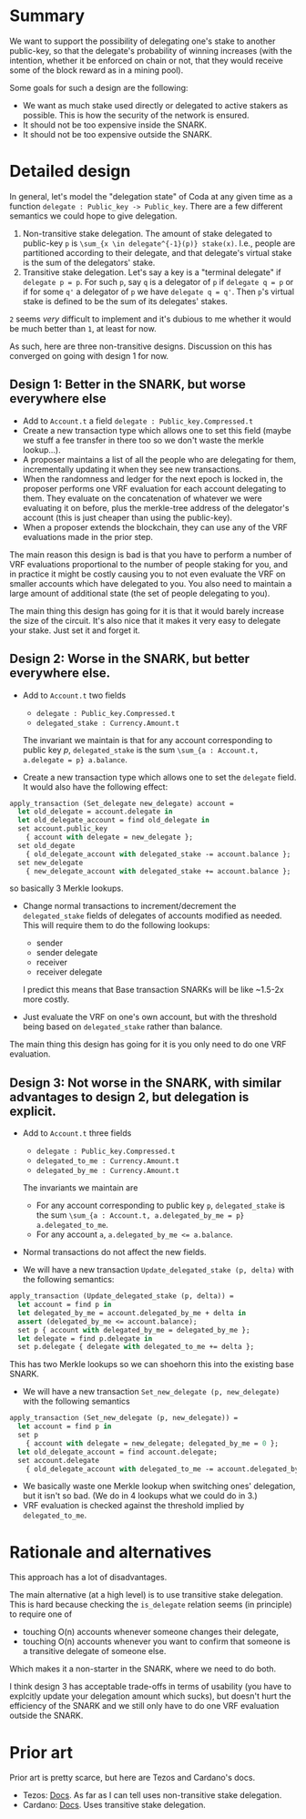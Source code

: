 # Summary
[summary]: #summary

We want to support the possibility of delegating one's stake to another public-key, so
that the delegate's probability of winning increases (with the intention, whether it be
enforced on chain or not, that they would receive some of the block reward as in a mining
pool).

Some goals for such a design are the following:
- We want as much stake used directly or delegated to active stakers as possible. This is
  how the security of the network is ensured.
- It should not be too expensive inside the SNARK.
- It should not be too expensive outside the SNARK.

# Detailed design
[detailed-design]: #detailed-design

In general, let's model the "delegation state" of Coda at any given time as a function
`delegate : Public_key -> Public_key`. There are a few different semantics we could hope to give
delegation.

1. Non-transitive stake delegation. The amount of stake delegated to public-key `p` is
  `\sum_{x \in delegate^{-1}(p)} stake(x)`. I.e., people are partitioned according
  to their delegate, and that delegate's virtual stake is the sum of the delegators'
  stake.
2. Transitive stake delegation. Let's say a key is a "terminal delegate" if `delegate p = p`.
  For such `p`, say `q` is a delegator of `p` if `delegate q = p` or if
  for some `q'` a delegator of `p` we have `delegate q = q'`. Then `p`'s virtual stake
  is defined to be the sum of its delegates' stakes.

`2` seems *very* difficult to implement and it's dubious to me whether it would be
much better than `1`, at least for now.

As such, here are three non-transitive designs. Discussion on this has converged
on going with design 1 for now.

## Design 1: Better in the SNARK, but worse everywhere else
- Add to `Account.t` a field `delegate : Public_key.Compressed.t`
- Create a new transaction type which allows one to set this field (maybe we stuff
  a fee transfer in there too so we don't waste the merkle lookup...).
- A proposer maintains a list of all the people who are delegating for them,
  incrementally updating it when they see new transactions.
- When the randomness and ledger for the next epoch is locked in, the proposer
  performs one VRF evaluation for each account delegating to them. They evaluate
  on the concatenation of
  whatever we were evaluating it on before, plus the
  merkle-tree address of the delegator's account (this is just cheaper than using
  the public-key).
- When a proposer extends the blockchain, they can use any of the VRF evaluations
  made in the prior step.

The main reason this design is bad is that you have to perform a number of VRF
evaluations proportional to the number of people staking for you, and in practice
it might be costly causing you to not even evaluate the VRF on smaller accounts
which have delegated to you. You also need to maintain a large amount of additional
state (the set of people delegating to you).

The main thing this design has going for it is that it would barely increase the
size of the circuit. It's also nice that it makes it very easy to delegate your
stake. Just set it and forget it.

## Design 2: Worse in the SNARK, but better everywhere else.
- Add to `Account.t` two fields
  - `delegate : Public_key.Compressed.t`
  - `delegated_stake : Currency.Amount.t`

  The invariant we maintain is that for any account corresponding to public key $p$, `delegated_stake` is the sum
  `\sum_{a : Account.t, a.delegate = p} a.balance`.

- Create a new transaction type which allows one to set the `delegate` field.
  It would also have the following effect:
```ocaml
apply_transaction (Set_delegate new_delegate) account =
  let old_delegate = account.delegate in
  let old_delegate_account = find old_delegate in
  set account.public_key
    { account with delegate = new_delegate };
  set old_degate
    { old_delegate_account with delegated_stake -= account.balance };
  set new_delegate
    { new_delegate_account with delegated_stake += account.balance };
```
  so basically 3 Merkle lookups.
- Change normal transactions to increment/decrement the `delegated_stake` fields of
  delegates of accounts modified as needed. This will require them to do the following
  lookups:
  - sender
  - sender delegate
  - receiver
  - receiver delegate

  I predict this means that Base transaction
  SNARKs will be like ~1.5-2x more costly.
- Just evaluate the VRF on one's own account, but with the threshold being based on
  `delegated_stake` rather than balance.

The main thing this design has going for it is you only need to do one VRF evaluation.

## Design 3: Not worse in the SNARK, with similar advantages to design 2, but delegation is explicit.
- Add to `Account.t` three fields
  - `delegate : Public_key.Compressed.t`
  - `delegated_to_me : Currency.Amount.t`
  - `delegated_by_me : Currency.Amount.t`

  The invariants we maintain are 
  - For any account corresponding to public key `p`, `delegated_stake` is the sum
    `\sum_{a : Account.t, a.delegated_by_me = p} a.delegated_to_me`.
  - For any account `a`, `a.delegated_by_me <= a.balance`.

- Normal transactions do not affect the new fields.
- We will have a new transaction `Update_delegated_stake (p, delta)` with the following
  semantics:
```ocaml
apply_transaction (Update_delegated_stake (p, delta)) =
  let account = find p in
  let delegated_by_me = account.delegated_by_me + delta in
  assert (delegated_by_me <= account.balance);
  set p { account with delegated_by_me = delegated_by_me };
  let delegate = find p.delegate in
  set p.delegate { delegate with delegated_to_me += delta };
```
  This has two Merkle lookups so we can shoehorn this into the existing base SNARK.
- We will have a new transaction `Set_new_delegate (p, new_delegate)` with the
  following semantics
```ocaml
apply_transaction (Set_new_delegate (p, new_delegate)) =
  let account = find p in
  set p
    { account with delegate = new_delegate; delegated_by_me = 0 };
  let old_delegate_account = find account.delegate;
  set account.delegate
    { old_delegate_account with delegated_to_me -= account.delegated_by_me };
```
- We basically waste one Merkle lookup when switching ones' delegation, but
  it isn't so bad. (We do in 4 lookups what we could do in 3.)
- VRF evaluation is checked against the threshold implied by `delegated_to_me`.

# Rationale and alternatives
[rationale-and-alternatives]: #rationale-and-alternatives

This approach has a lot of disadvantages.

The main alternative (at a high level) is to use transitive stake delegation.
This is hard because checking the `is_delegate` relation seems (in principle)
to require one of
- touching O(n) accounts whenever someone changes their delegate,
- touching O(n) accounts whenever you want to confirm that someone is a transitive delegate
  of someone else.

Which makes it a non-starter in the SNARK, where we need to do both.

I think design 3 has acceptable trade-offs in terms of usability (you have to explcitly
update your delegation amount which sucks), but doesn't hurt the efficiency of the SNARK
and we still only have to do one VRF evaluation outside the SNARK.

# Prior art
[prior-art]: #prior-art

Prior art is pretty scarce, but here are Tezos and Cardano's docs.

- Tezos: [Docs](https://tezos.gitlab.io/master/whitedoc/proof_of_stake.html#delegates).
  As far as I can tell uses non-transitive stake delegation.
- Cardano: [Docs](https://cardanodocs.com/technical/delegation).
  Uses transitive stake delegation.
